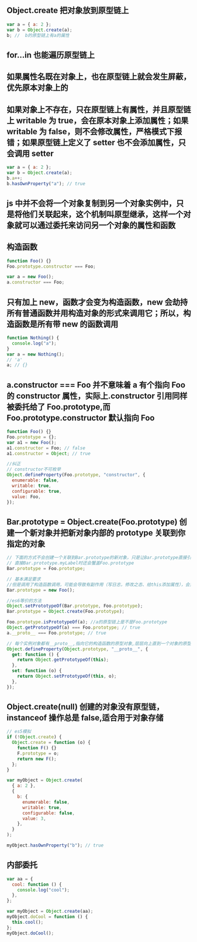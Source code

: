 ## Object.create 把对象放到原型链上

```js
var a = { a: 2 };
var b = Object.create(a);
b; //  b的原型链上有a的属性
```

## for...in 也能遍历原型链上

## 如果属性名既在对象上，也在原型链上就会发生屏蔽，优先原本对象上的

## 如果对象上不存在，只在原型链上有属性，并且原型链上 writable 为 true，会在原本对象上添加属性；如果 writable 为 false，则不会修改属性，严格模式下报错；如果原型链上定义了 setter 也不会添加属性，只会调用 setter

```js
var a = { a: 2 };
var b = Object.create(a);
b.a++;
b.hasOwnProperty("a"); // true
```

## js 中并不会将一个对象复制到另一个对象实例中，只是将他们关联起来，这个机制叫原型继承，这样一个对象就可以通过委托来访问另一个对象的属性和函数

## 构造函数

```js
function Foo() {}
Foo.prototype.constructor === Foo;

var a = new Foo();
a.constructor === Foo;
```

## 只有加上 new，函数才会变为构造函数，new 会劫持所有普通函数并用构造对象的形式来调用它；所以，构造函数是所有带 new 的函数调用

```js
function Nothing() {
  console.log("a");
}
var a = new Nothing();
// 'a'
a; // {}
```

## a.constructor === Foo 并不意味着 a 有个指向 Foo 的 constructor 属性，实际上.constructor 引用同样被委托给了 Foo.prototype,而 Foo.prototype.constructor 默认指向 Foo

```js
function Foo() {}
Foo.prototype = {};
var a1 = new Foo();
a1.constructor = Foo; // false
a1.constructor = Object; // true

//纠正
// constructor不可枚举
Object.defineProperty(Foo.prototype, "constructor", {
  enumerable: false,
  writable: true,
  configurable: true,
  value: Foo,
});
```

## Bar.prototype = Object.create(Foo.prototype) 创建一个新对象并把新对象内部的 prototype 关联到你指定的对象

```js
// 下面的方式不会创建一个关联到Bar.prototype的新对象，只是让Bar.prototype直接引用Foo.prototype
// 直接Bar.prototype.myLabel时还会蟹盖Foo.prototype
Bar.prototype = Foo.prototype;

// 基本满足要求
//但是调用了构造函数调用，可能会导致有副作用（写日志，修改之态、给this添加属性），会对Bar()的后代有影响
Bar.prototype = new Foo();

//es6等价的方法
Object.setPrototypeOf(Bar.prototype, Foo.prototype);
Bar.prototype = Object.create(Foo.prototype);
```

```js
Foo.prototype.isPrototypeOf(a); //a的原型链上是不是Foo.prototype
Object.getPrototypeOf(a) === Foo.prototype; // true
a.__proto__ === Foo.prototype; // true
```

```js
// 每个实例对象都有__proto__,指向它的构造函数的原型对象,层层向上直到一个对象的原型对象为 null
Object.defineProperty(Object.prototype, "__proto__", {
  get: function () {
    return Object.getPrototypeOf(this);
  },
  set: function (o) {
    return Object.setPrototypeOf(this, o);
  },
});
```

## Object.create(null) 创建的对象没有原型链，instanceof 操作总是 false,适合用于对象存储

```js
// es5模拟
if (!Object.create) {
  Object.create = function (o) {
    function F() {}
    F.prototype = o;
    return new F();
  };
}

var myObject = Object.create(
  { a: 2 },
  {
    b: {
      enumerable: false,
      writable: true,
      configurable: false,
      value: 3,
    },
  }
);

myObject.hasOwnProperty("b"); // true
```

## 内部委托

```js
var aa = {
  cool: function () {
    console.log("cool");
  },
};

var myObject = Object.create(aa);
myObject.doCool = function () {
  this.cool();
};
myObject.doCool();
```
